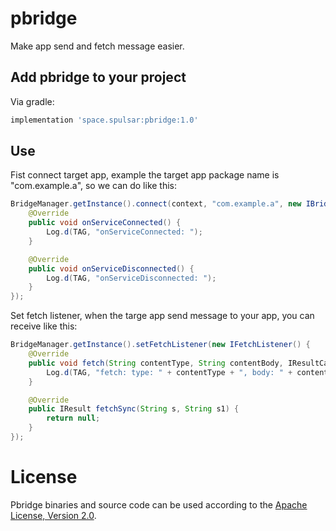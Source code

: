 # pbridge

Make app send and fetch message easier.

## Add pbridge to your project

Via gradle:

```groovy
implementation 'space.spulsar:pbridge:1.0'
```

## Use

Fist connect target app, example the target app package name is "com.example.a", so we can do like this:
```java
BridgeManager.getInstance().connect(context, "com.example.a", new IBridgeConnection() {
    @Override
    public void onServiceConnected() {
        Log.d(TAG, "onServiceConnected: ");
    }

    @Override
    public void onServiceDisconnected() {
        Log.d(TAG, "onServiceDisconnected: ");
    }
});
```

Set fetch listener, when the targe app send message to your app, you can receive like this:
```java
BridgeManager.getInstance().setFetchListener(new IFetchListener() {
    @Override
    public void fetch(String contentType, String contentBody, IResultCallback iResultCallback) {
        Log.d(TAG, "fetch: type: " + contentType + ", body: " + contentBody);
    }

    @Override
    public IResult fetchSync(String s, String s1) {
        return null;
    }
});
```

# License
Pbridge binaries and source code can be used according to the [Apache License, Version 2.0](https://www.apache.org/licenses/LICENSE-2.0).
